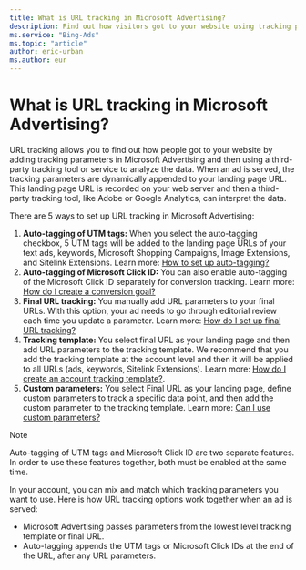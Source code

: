 ```yaml
---
title: What is URL tracking in Microsoft Advertising?
description: Find out how visitors got to your website using tracking parameters and a third-party tracking tool. There are four different ways to set up tracking in Microsoft Advertising.
ms.service: "Bing-Ads"
ms.topic: "article"
author: eric-urban
ms.author: eur
---
```


# What is URL tracking in Microsoft Advertising?

URL tracking allows you to find out how people got to your website by adding tracking parameters in Microsoft Advertising and then using a third-party tracking tool or service to analyze the data. When an ad is served, the tracking parameters are dynamically appended to your landing page URL. This landing page URL is recorded on your web server and then a third-party tracking tool, like Adobe or Google Analytics, can interpret the data.

There are 5 ways to set up URL tracking in Microsoft Advertising:

1. **Auto-tagging of UTM tags:** When you select the auto-tagging checkbox, 5 UTM tags will be added to the landing page URLs of your text ads, keywords, Microsoft Shopping Campaigns, Image Extensions, and Sitelink Extensions. Learn more: [How to set up auto-tagging?](./hlp_BA_CONC_AutoTag.md)
1. **Auto-tagging of Microsoft Click ID:** You can also enable auto-tagging of the Microsoft Click ID separately for conversion tracking. Learn more: [How do I create a conversion goal? ](./hlp_BA_PROC_UETv2CreateGoal.md)
1. **Final URL tracking:** You manually add URL parameters to your final URLs. With this option, your ad needs to go through editorial review each time you update a parameter. Learn more: [How do I set up final URL tracking?](./hlp_BA_CONC_GoogleAnalytics.md)
1. **Tracking template:** You select final URL as your landing page and then add URL parameters to the tracking template. We recommend that you add the tracking template at the account level and then it will be applied to all URLs (ads, keywords, Sitelink Extensions). Learn more: [How do I create an account tracking template?](./hlp_BA_CONC_UpgradeURL_TrackTemplateGlobalParam.md).
1. **Custom parameters:**  You select Final URL as your landing page, define custom parameters to track a specific data point, and then add the custom parameter to the tracking template. Learn more: [Can I use custom parameters?](./hlp_BA_CONC_UpgradeURL_TrackTemplateCustomParam.md)

> [!NOTE]
> Auto-tagging of UTM tags and Microsoft Click ID are two separate features. In order to use these features together, both must be enabled at the same time.

In your account, you can mix and match which tracking parameters you want to use. Here is how URL tracking options work together when an ad is served:

- Microsoft Advertising passes parameters from the lowest level tracking template or final URL.
- Auto-tagging appends the UTM tags or Microsoft Click IDs at the end of the URL, after any URL parameters.


